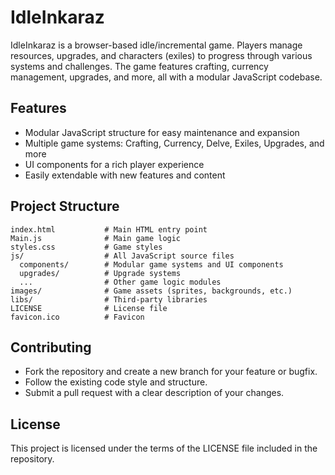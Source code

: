 # IdleInkaraz

IdleInkaraz is a browser-based idle/incremental game. Players manage resources, upgrades, and characters (exiles) to progress through various systems and challenges. The game features crafting, currency management, upgrades, and more, all with a modular JavaScript codebase.

## Features
- Modular JavaScript structure for easy maintenance and expansion
- Multiple game systems: Crafting, Currency, Delve, Exiles, Upgrades, and more
- UI components for a rich player experience
- Easily extendable with new features and content

## Project Structure
```
index.html           # Main HTML entry point
Main.js              # Main game logic
styles.css           # Game styles
js/                  # All JavaScript source files
  components/        # Modular game systems and UI components
  upgrades/          # Upgrade systems
  ...                # Other game logic modules
images/              # Game assets (sprites, backgrounds, etc.)
libs/                # Third-party libraries
LICENSE              # License file
favicon.ico          # Favicon
```

## Contributing
- Fork the repository and create a new branch for your feature or bugfix.
- Follow the existing code style and structure.
- Submit a pull request with a clear description of your changes.

## License
This project is licensed under the terms of the LICENSE file included in the repository.
